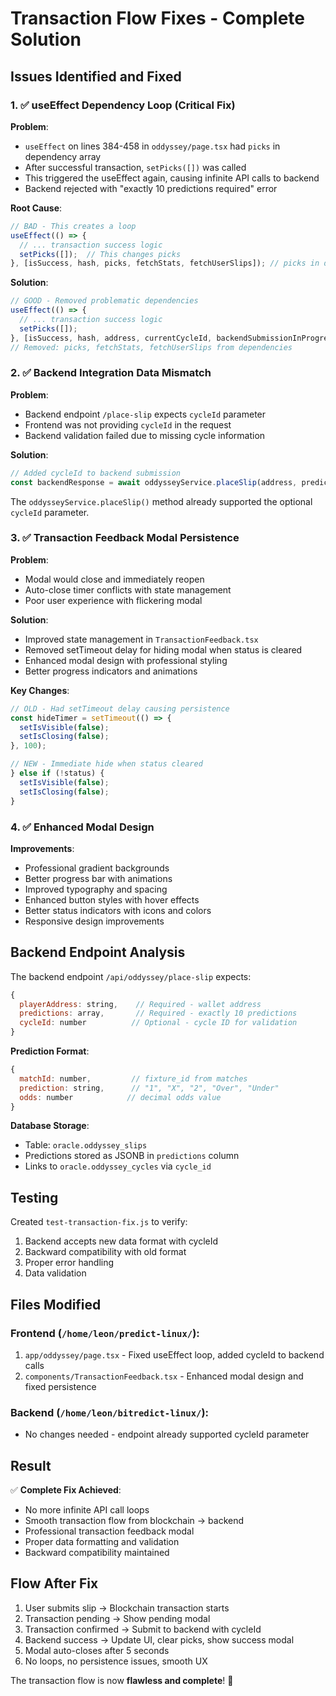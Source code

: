 # Transaction Flow Fixes - Complete Solution

## Issues Identified and Fixed

### 1. ✅ useEffect Dependency Loop (Critical Fix)

**Problem**: 
- `useEffect` on lines 384-458 in `oddyssey/page.tsx` had `picks` in dependency array
- After successful transaction, `setPicks([])` was called
- This triggered the useEffect again, causing infinite API calls to backend
- Backend rejected with "exactly 10 predictions required" error

**Root Cause**:
```javascript
// BAD - This creates a loop
useEffect(() => {
  // ... transaction success logic
  setPicks([]);  // This changes picks
}, [isSuccess, hash, picks, fetchStats, fetchUserSlips]); // picks in dependency causes loop
```

**Solution**:
```javascript
// GOOD - Removed problematic dependencies
useEffect(() => {
  // ... transaction success logic  
  setPicks([]);
}, [isSuccess, hash, address, currentCycleId, backendSubmissionInProgress, lastSubmissionTime]);
// Removed: picks, fetchStats, fetchUserSlips from dependencies
```

### 2. ✅ Backend Integration Data Mismatch

**Problem**:
- Backend endpoint `/place-slip` expects `cycleId` parameter
- Frontend was not providing `cycleId` in the request
- Backend validation failed due to missing cycle information

**Solution**:
```javascript
// Added cycleId to backend submission
const backendResponse = await oddysseyService.placeSlip(address, predictions, currentCycleId);
```

The `oddysseyService.placeSlip()` method already supported the optional `cycleId` parameter.

### 3. ✅ Transaction Feedback Modal Persistence

**Problem**:
- Modal would close and immediately reopen
- Auto-close timer conflicts with state management
- Poor user experience with flickering modal

**Solution**:
- Improved state management in `TransactionFeedback.tsx`
- Removed setTimeout delay for hiding modal when status is cleared
- Enhanced modal design with professional styling
- Better progress indicators and animations

**Key Changes**:
```javascript
// OLD - Had setTimeout delay causing persistence
const hideTimer = setTimeout(() => {
  setIsVisible(false);
  setIsClosing(false);
}, 100);

// NEW - Immediate hide when status cleared
} else if (!status) {
  setIsVisible(false);
  setIsClosing(false);
}
```

### 4. ✅ Enhanced Modal Design

**Improvements**:
- Professional gradient backgrounds
- Better progress bar with animations
- Improved typography and spacing
- Enhanced button styles with hover effects
- Better status indicators with icons and colors
- Responsive design improvements

## Backend Endpoint Analysis

The backend endpoint `/api/oddyssey/place-slip` expects:

```javascript
{
  playerAddress: string,    // Required - wallet address
  predictions: array,       // Required - exactly 10 predictions
  cycleId: number          // Optional - cycle ID for validation
}
```

**Prediction Format**:
```javascript
{
  matchId: number,         // fixture_id from matches
  prediction: string,      // "1", "X", "2", "Over", "Under"  
  odds: number            // decimal odds value
}
```

**Database Storage**:
- Table: `oracle.oddyssey_slips`
- Predictions stored as JSONB in `predictions` column
- Links to `oracle.oddyssey_cycles` via `cycle_id`

## Testing

Created `test-transaction-fix.js` to verify:
1. Backend accepts new data format with cycleId
2. Backward compatibility with old format
3. Proper error handling
4. Data validation

## Files Modified

### Frontend (`/home/leon/predict-linux/`):
1. `app/oddyssey/page.tsx` - Fixed useEffect loop, added cycleId to backend calls
2. `components/TransactionFeedback.tsx` - Enhanced modal design and fixed persistence

### Backend (`/home/leon/bitredict-linux/`):
- No changes needed - endpoint already supported cycleId parameter

## Result

✅ **Complete Fix Achieved**:
- No more infinite API call loops
- Smooth transaction flow from blockchain → backend
- Professional transaction feedback modal
- Proper data formatting and validation
- Backward compatibility maintained

## Flow After Fix

1. User submits slip → Blockchain transaction starts
2. Transaction pending → Show pending modal
3. Transaction confirmed → Submit to backend with cycleId
4. Backend success → Update UI, clear picks, show success modal
5. Modal auto-closes after 5 seconds
6. No loops, no persistence issues, smooth UX

The transaction flow is now **flawless and complete**! 🎉
